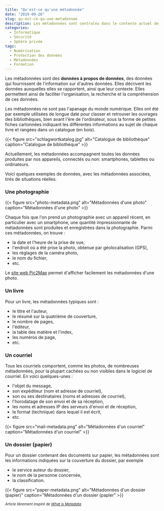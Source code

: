 ```yaml
---
title: "Qu'est-ce qu'une métadonnée"
date: "2019-09-26"
slug: qu-est-ce-qu-une-metadonnee
description: Les métadonnées sont centrales dans le contexte actuel de la gestion et de la protection des données personnelles. Cependant, la notion-même de métadonnée est difficile à appréhender. Cet article vise à clarifier le concept de métadonnées.
categories:
  - Informatique
  - Sécurité
  - Sphère privée
tags:
  - Numérisation
  - Protection des données
  - Métadonnées
  - Formation
---
```


Les métadonnées sont des __données à propos de données__, des données qui fournissent de l'information sur d'autres données. Elles décrivent les données auxquelles elles se rapportent, ainsi que leur contexte. Elles permettent ainsi de faciliter l'organisation, la recherche et la compréhension de ces données.

Les métadonnées ne sont pas l'apanage du monde numérique. Elles ont été par exemple utilisées de longue date pour classer et retrouver les ouvrages des bibliothèques, bien avant l'ère de l'ordinateur, sous la forme de petites fiches cartonnées indiquant les différentes informations au sujet de chaque livre et rangées dans un catalogue (en bois).
<!--more-->

{{< figure src="schlagwortkatalog.jpg" alt="Catalogue de bibliothèque" caption="Catalogue de bibliothèque" >}}

Actuellement, les métadonnées accompagnent toutes les données produites par nos appareils, connectés ou non: smartphones, tablettes ou ordinateurs.

<!--
Voici quelques métadonnées typiques pour tous types de données:

- le nom et la description des données,
- qui a créé les données, qui les a modifiées,
- la date de création, la date de la dernière modification,
- les tags et catégories,
- etc.
 -->

Voici quelques exemples de données, avec les métadonnées associées, tirés de situations réelles.

### Une photographie

{{< figure src="photo-metadata.png" alt="Métadonnées d'une photo" caption="Métadonnées d'une photo" >}}

Chaque fois que l'on prend un photographie avec un appareil récent, en particulier avec un smartphone, une quantité impressionnante de métadonnées sont produites et enregistrées dans la photographie. Parmi ces métadonnées, on trouve :

- la date et l'heure de la prise de vue,
- l'endroit où a été prise la photo, obtenue par géolocalisation (GPS),
- les réglages de la caméra photo,
- le nom du fichier,
- etc.

Le [site web Pic2Map][pic2map] permet d'afficher facilement les métadonnées d'une photo.

### Un livre

Pour un livre, les métadonnées typiques sont :

- le titre et l'auteur,
- le résumé sur la quatrième de couverture,
- le nombre de pages,
- l'éditeur,
- la table des matière et l'index,
- les numéros de page,
- etc.

### Un courriel

Tous les courriels comportent, comme les photos, de nombreuses métadonnées, pour la plupart cachées ou non visibles dans le logiciel de courriel. En voici quelques-unes :

- l'objet du message,
- son expéditeur (nom et adresse de courriel),
- son ou ses destinataires (noms et adresses de courriel),
- l'horodatage de son envoi et de sa réception,
- les noms et adresses IP des serveurs d'envoi et de réception,
- le format (technique) dans lequel il est écrit,
- etc.

{{< figure src="mail-metadata.png" alt="Métadonnées d'un courriel" caption="Métadonnées d'un courriel" >}}

### Un dossier (papier)

Pour un dossier contenant des documents sur papier, les métadonnées sont les informations indiquées sur la couverture du dossier, par exemple

- le service auteur du dossier,
- le nom de la personne concernée,
- la classification.

{{< figure src="paper-metadata.png" alt="Métadonnées d'un dossier (papier)" caption="Métadonnées d'un dossier (papier" >}}

_<small>Article librement inspiré de [What is Metadata][3]</small>_

  [Cavoukian]: https://www.thestar.com/opinion/commentary/2013/07/17/metadata_separating_fact_from_fiction.html
  [pic2map]: https://www.pic2map.com
  [3]: https://dataedo.com/kb/data-glossary/what-is-metadata
